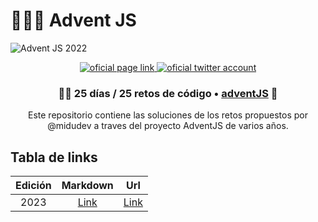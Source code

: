# 🌟🎅🎄 Advent JS

![Advent JS 2022](https://i.imgur.com/HUihoze.jpg)

<div align="center">
  <a href="https://adventjs.dev" rel="noreferrer" target="_blank">
    <img src="https://img.shields.io/badge/adventJS-fbbf24?style=flat-square&logo=JavaScript&logoColor=000000" alt="oficial page link" />
  </a>
  <a href="https://twitter.com/search?q=%23adventjs&src=recent_search_click&f=live" rel="noreferrer" target="_blank">
    <img src="https://img.shields.io/badge/-%23adventJS-1DA1F2?style=flat-square&logo=twitter&logoColor=white" alt="oficial twitter account" />
  </a>
</div>

<h3 align="center">🧑‍🚀 25 días / 25 retos de código • <a href="https://adventjs.dev">adventJS</a> 🚀</h3>

<p align="center">Este repositorio contiene las soluciones de los retos propuestos por @midudev a traves del proyecto AdventJS de varios años.</p>

## Tabla de links

| Edición |    Markdown     |               Url               |
| :-----: | :-------------: | :-----------------------------: |
|  2023   | [Link](2023.md) | [Link](https://adventjs.dev/es) |
